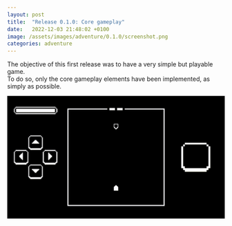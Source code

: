 ```yaml
---
layout: post
title:  "Release 0.1.0: Core gameplay"
date:   2022-12-03 21:48:02 +0100
image: /assets/images/adventure/0.1.0/screenshot.png
categories: adventure
---
```


The objective of this first release was to have a very simple but playable game.  
To do so, only the core gameplay elements have been implemented, as simply as possible.

![Screenshot](/assets/images/adventure/0.1.0/capture.gif)
